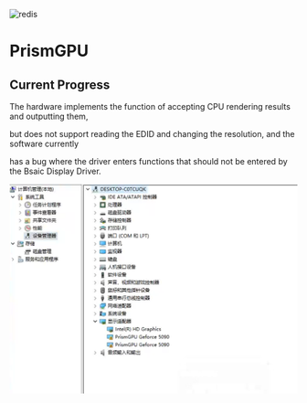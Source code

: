 



![redis](https://img.shields.io/badge/GPU-Windows-red)

# PrismGPU 

## Current Progress

The hardware implements the function of accepting CPU rendering results and outputting them,

 but does not support reading the EDID and changing the resolution, and the software currently

 has a bug where the driver enters functions that should not be entered by the Bsaic Display Driver.

![now](Pic/成果.PNG)
